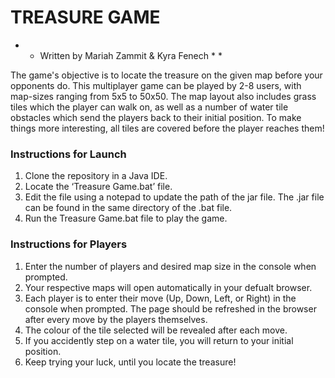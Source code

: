 
# TREASURE GAME

* * Written by Mariah Zammit & Kyra Fenech * *

The game's objective is to locate the treasure on the given map before your opponents do. This multiplayer game can be played by 2-8 users, with map-sizes ranging from 5x5 to 50x50. The map layout also includes grass tiles which the player can walk on, as well as a number of water tile obstacles which send the players back to their initial position. To make things more interesting, all tiles are covered before the player reaches them!


### Instructions for Launch

1. Clone the repository in a Java IDE.
2. Locate the ‘Treasure Game.bat’ file.
3. Edit the file using a notepad to update the path of the jar file. The .jar file can be found in the same directory of the .bat file.
4. Run the Treasure Game.bat file to play the game.


### Instructions for Players

1. Enter the number of players and desired map size in the console when prompted. 
2. Your respective maps will open automatically in your defualt browser. 
3. Each player is to enter their move (Up, Down, Left, or Right) in the console when prompted. The page should be refreshed in the browser after every move by the players themselves.
4. The colour of the tile selected will be revealed after each move. 
5. If you accidently step on a water tile, you will return to your initial position. 
6. Keep trying your luck, until you locate the treasure!

